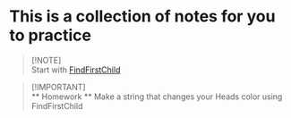 # This is a collection of notes for you to practice <br />
 > [!NOTE]\
 > Start with
 > [FindFirstChild](https://github.com/Shimjapi/Notes/blob/main/FindFirstChild/All.lua)

 > [!IMPORTANT]\
 > ** Homework **
 > Make a string that changes your Heads color using FindFirstChild

